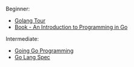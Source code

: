 Beginner:
- [Golang Tour](https://tour.golang.org/welcome/1)
- [Book - An Introduction to Programming in Go](https://www.golang-book.com/books/intro)

Intermediate:
- [Going Go Programming](https://www.goinggo.net/)
- [Go Lang Spec](https://golang.org/ref/spec)
